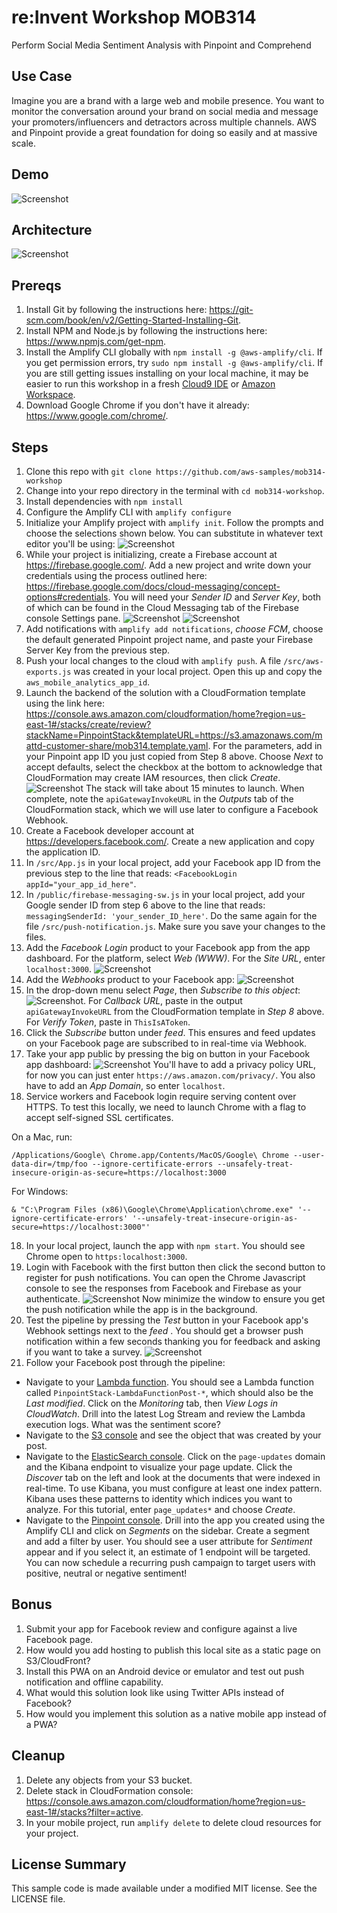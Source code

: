 # re:Invent Workshop MOB314
Perform Social Media Sentiment Analysis with Pinpoint and Comprehend

## Use Case
Imagine you are a brand with a large web and mobile presence. You want to monitor the conversation around your brand on social media and message your promoters/influencers and detractors across multiple channels. AWS and Pinpoint provide a great foundation for doing so easily and at massive scale.

## Demo
![Screenshot](images/pinpointdemo.gif)

## Architecture
![Screenshot](images/arch.png)

## Prereqs

1. Install Git by following the instructions here: https://git-scm.com/book/en/v2/Getting-Started-Installing-Git. 
2. Install NPM and Node.js by following the instructions here: https://www.npmjs.com/get-npm. 
3. Install the Amplify CLI globally with `npm install -g @aws-amplify/cli`. If you get permission errors, try `sudo npm install -g @aws-amplify/cli`. If you are still getting issues installing on your local machine, it may be easier to run this workshop in a fresh [Cloud9 IDE](https://aws.amazon.com/cloud9/) or [Amazon Workspace](https://aws.amazon.com/workspaces/).
4. Download Google Chrome if you don't have it already: https://www.google.com/chrome/. 

## Steps

1. Clone this repo with `git clone https://github.com/aws-samples/mob314-workshop`
2. Change into your repo directory in the terminal with `cd mob314-workshop`.
3. Install dependencies with `npm install`
4. Configure the Amplify CLI with `amplify configure`
5. Initialize your Amplify project with `amplify init`. Follow the prompts and choose the selections shown below. You can substitute in whatever text editor you'll be using: 
![Screenshot](images/amplify-init.png)
6. While your project is initializing, create a Firebase account at https://firebase.google.com/. Add a new project and write down your credentials using the process outlined here: https://firebase.google.com/docs/cloud-messaging/concept-options#credentials. You will need your *Sender ID* and *Server Key*, both of which can be found in the Cloud Messaging tab of the Firebase console Settings pane.
![Screenshot](images/firebase1.png)
![Screenshot](images/firebase2.png)
7. Add notifications with `amplify add notifications`, *choose FCM*, choose the default generated Pinpoint project name, and paste your Firebase Server Key from the previous step.
8. Push your local changes to the cloud with `amplify push`. A file `/src/aws-exports.js` was created in your local project. Open this up and copy the `aws_mobile_analytics_app_id`.
9.  Launch the backend of the solution with a CloudFormation template using the link here: https://console.aws.amazon.com/cloudformation/home?region=us-east-1#/stacks/create/review?stackName=PinpointStack&templateURL=https://s3.amazonaws.com/mattd-customer-share/mob314.template.yaml. For the parameters, add in your Pinpoint app ID you just copied from Step 8 above. Choose *Next* to accept defaults, select the checkbox at the bottom to acknowledge that CloudFormation may create IAM resources, then click *Create*. 
![Screenshot](images/cfn-capabilities.png)
The stack will take about 15 minutes to launch. When complete, note the `apiGatewayInvokeURL` in the *Outputs* tab of the CloudFormation stack, which we will use later to configure a Facebook Webhook.
10. Create a Facebook developer account at https://developers.facebook.com/. Create a new application and copy the application ID.
11. In `/src/App.js` in your local project, add your Facebook app ID from the previous step to the line that reads: ```<FacebookLogin appId="your_app_id_here"```.
12. In `/public/firebase-messaging-sw.js` in your local project, add your Google sender ID from step 6 above to the line that reads: ```messagingSenderId: 'your_sender_ID_here'```. Do the same again for the file `/src/push-notification.js`. Make sure you save your changes to the files.
13. Add the *Facebook Login* product to your Facebook app from the app dashboard. For the platform, select *Web (WWW)*. For the *Site URL*, enter `localhost:3000`.
![Screenshot](images/fblogin.png)
14. Add the *Webhooks* product to your Facebook app:
![Screenshot](images/add-webhooks.png)
14. In the drop-down menu select *Page*, then *Subscribe to this object*:
![Screenshot](images/subscribe.png). For *Callback URL*, paste in the output `apiGatewayInvokeURL` from the CloudFormation template in *Step 8* above. For *Verify Token*, paste in `ThisIsAToken`. 
15. Click the *Subscribe* button under *feed*. This ensures and feed updates on your Facebook page are subscribed to in real-time via Webhook.
16. Take your app public by pressing the big on button in your Facebook app dashboard: 
![Screenshot](images/app-public.png) You'll have to add a privacy policy URL, for now you can just enter `https://aws.amazon.com/privacy/`. You also have to add an *App Domain*, so enter `localhost`.
17. Service workers and Facebook login require serving content over HTTPS. To test this locally, we need to launch Chrome with a flag to accept self-signed SSL certificates. 

On a Mac, run: 
```
/Applications/Google\ Chrome.app/Contents/MacOS/Google\ Chrome --user-data-dir=/tmp/foo --ignore-certificate-errors --unsafely-treat-insecure-origin-as-secure=https://localhost:3000
```
For Windows:

```
& "C:\Program Files (x86)\Google\Chrome\Application\chrome.exe" '--ignore-certificate-errors' '--unsafely-treat-insecure-origin-as-secure=https://localhost:3000"'
```

18. In your local project, launch the app with `npm start`. You should see Chrome open to `https:localhost:3000`. 
19. Login with Facebook with the first button then click the second button to register for push notifications. You can open the Chrome Javascript console to see the responses from Facebook and Firebase as your authenticate. 
![Screenshot](images/app.png)
Now minimize the window to ensure you get the push notification while the app is in the background.
20. Test the pipeline by pressing the *Test* button in your Facebook app's Webhook settings next to the *feed* . You should get a browser push notification within a few seconds thanking you for feedback and asking if you want to take a survey.
![Screenshot](images/test.png)
21. Follow your Facebook post through the pipeline:
- Navigate to your [Lambda function](https://console.aws.amazon.com/lambda/home?region=us-east-1#/functions). You should see a Lambda function called `PinpointStack-LambdaFunctionPost-*`, which should also be the *Last modified*. Click on the *Monitoring* tab, then *View Logs in CloudWatch*. Drill into the latest Log Stream and review the Lambda execution logs. What was the sentiment score?
- Navigate to the [S3 console](https://s3.console.aws.amazon.com/s3/home?region=us-east-1) and see the object that was created by your post.
- Navigate to the [ElasticSearch console](https://console.aws.amazon.com/es/home?region=us-east-1#). Click on the `page-updates` domain and the Kibana endpoint to visualize your page update. Click the *Discover* tab on the left and look at the documents that were indexed in real-time. To use Kibana, you must configure at least one index pattern. Kibana uses these patterns to identity which indices you want to analyze. For this tutorial, enter `page_updates*` and choose *Create*.
- Navigate to the [Pinpoint console](https://console.aws.amazon.com/pinpoint/home/?region=us-east-1#/apps). Drill into the app you created using the Amplify CLI and click on *Segments* on the sidebar. Create a segment and add a filter by user. You should see a user attribute for *Sentiment* appear and if you select it, an estimate of 1 endpoint will be targeted. You can now schedule a recurring push campaign to target users with positive, neutral or negative sentiment! 

## Bonus

1. Submit your app for Facebook review and configure against a live Facebook page.
2. How would you add hosting to publish this local site as a static page on S3/CloudFront?
3. Install this PWA on an Android device or emulator and test out push notification and offline capability.
4. What would this solution look like using Twitter APIs instead of Facebook?
5. How would you implement this solution as a native mobile app instead of a PWA?

## Cleanup

1. Delete any objects from your S3 bucket.
2. Delete stack in CloudFormation console: https://console.aws.amazon.com/cloudformation/home?region=us-east-1#/stacks?filter=active. 
3. In your mobile project, run `amplify delete` to delete cloud resources for your project.

## License Summary

This sample code is made available under a modified MIT license. See the LICENSE file.
